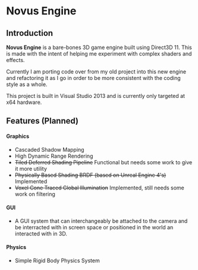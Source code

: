 # Novus Engine

## Introduction

**Novus Engine** is a bare-bones 3D game engine built using Direct3D 11. This is made with the intent of helping me experiment with complex shaders and effects.

Currently I am porting code over from my old project into this new engine and refactoring it as I go in order to be more consistent with the coding style as a whole.

This project is built in Visual Studio 2013 and is currently only targeted at x64 hardware.

## Features (Planned)

#### Graphics
* Cascaded Shadow Mapping
* High Dynamic Range Rendering
* ~~Tiled Deferred Shading Pipeline~~ Functional but needs some work to give it more utility
* ~~Physically Based Shading BRDF (based on Unreal Engine 4's)~~ Implemented
* ~~Voxel Cone Traced Global Illumination~~ Implemented, still needs some work on filtering

#### GUI
* A GUI system that can interchangeably be attached to the camera and be interracted with in screen space or positioned in the world an interacted with in 3D. 

#### Physics
* Simple Rigid Body Physics System
